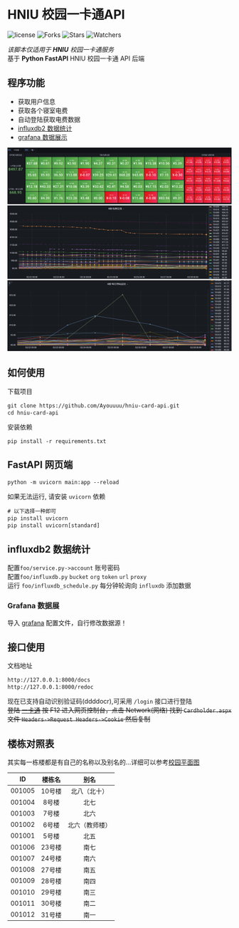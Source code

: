 # HNIU 校园一卡通API
![license](https://img.shields.io/github/license/Ayouuuu/hniu-card-api?color=green)
![Forks](https://img.shields.io/github/forks/Ayouuuu/hniu-card-api?color=green)
![Stars](https://img.shields.io/github/stars/Ayouuuu/hniu-card-api?color=green)
![Watchers](https://img.shields.io/github/watchers/Ayouuuu/hniu-card-api?color=green)

_该脚本仅适用于 **HNIU** 校园一卡通服务_   
基于 **Python FastAPI** HNIU 校园一卡通 API 后端

## 程序功能

- 获取用户信息
- 获取各个寝室电费
- 自动登陆获取电费数据
- [influxdb2 数据统计](/foo/influxdb.py)
- [grafana 数据展示](docs/grafana.json)

![img](docs/img.png)
![img2](docs/img_1.png)
![img3](docs/img_2.png)
## 如何使用

下载项目

```shell
git clone https://github.com/Ayouuuu/hniu-card-api.git
cd hniu-card-api
```

安装依赖

```shell
pip install -r requirements.txt
```

## FastAPI 网页端
```shell
python -m uvicorn main:app --reload
```

如果无法运行, 请安装 `uvicorn` 依赖

```shell
# 以下选择一种即可
pip install uvicorn
pip install uvicorn[standard]
```

## influxdb2 数据统计
配置`foo/service.py->account` 账号密码  
配置`foo/influxdb.py` `bucket` `org` `token` `url` `proxy`  
运行 `foo/influxdb_schedule.py` 每分钟轮询向 `influxdb` 添加数据

### Grafana 数据展
导入 [grafana](./docs/grafana.json) 配置文件，自行修改数据源！

## 接口使用

文档地址

```text
http://127.0.0.1:8000/docs
http://127.0.0.1:8000/redoc
```

现在已支持自动识别验证码(ddddocr),可采用 `/login` 接口进行登陆  
~~登陆 [一卡通](http://10.14.0.124/zytk35portal/Cardholder/Cardholder.aspx) 按 F12 进入网页控制台，点击 Network(网络) 找到 `Cardholder.aspx` 文件 `Headers->Request Headers->Cookie` 然后复制~~

## 楼栋对照表
其实每一栋楼都是有自己的名称以及别名的...详细可以参考[校园平面图](https://www.hniu.cn/xysh/xypmt.htm)

|   ID   | 楼栋名  |   别名    |
|:------:|:----:|:-------:|
| 001005 | 10号楼 | 北八（北十）  
| 001004 | 8号楼  |   北七    
| 001003 | 7号楼  |   北六    
| 001002 | 6号楼  | 北六（教师楼） 
| 001001 | 5号楼  |   北五    |
| 001006 | 23号楼 |   南七    |
| 001007 | 24号楼 |   南六    |
| 001008 | 27号楼 |   南五    |
| 001009 | 28号楼 |   南四    |
| 001010 | 29号楼 |   南三    |
| 001011 | 30号楼 |   南二    |
| 001012 | 31号楼 |   南一    |